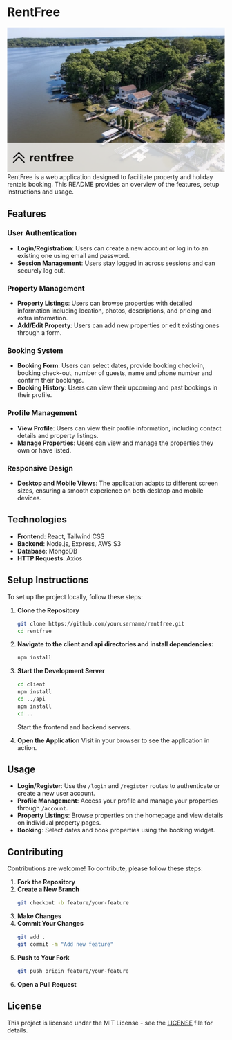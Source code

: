 # RentFree
![Description](cover.png)
RentFree is a web application designed to facilitate property and holiday rentals booking. This README provides an overview of the features, setup instructions and usage.

## Features

### User Authentication
- **Login/Registration**: Users can create a new account or log in to an existing one using email and password.
- **Session Management**: Users stay logged in across sessions and can securely log out.

### Property Management
- **Property Listings**: Users can browse properties with detailed information including location, photos, descriptions, and pricing and extra information.
- **Add/Edit Property**: Users can add new properties or edit existing ones through a form.

### Booking System
- **Booking Form**: Users can select dates, provide booking check-in, booking check-out, number of guests, name and phone number and confirm their bookings.
- **Booking History**: Users can view their upcoming and past bookings in their profile.

### Profile Management
- **View Profile**: Users can view their profile information, including contact details and property listings.
- **Manage Properties**: Users can view and manage the properties they own or have listed.

### Responsive Design
- **Desktop and Mobile Views**: The application adapts to different screen sizes, ensuring a smooth experience on both desktop and mobile devices.

## Technologies
- **Frontend**: React, Tailwind CSS
- **Backend**: Node.js, Express, AWS S3
- **Database**: MongoDB
- **HTTP Requests**: Axios

## Setup Instructions

To set up the project locally, follow these steps:

1. **Clone the Repository**
    ```bash
    git clone https://github.com/yourusername/rentfree.git
    cd rentfree
    ```

2. **Navigate to the client and api directories and install dependencies:**
    ```bash
    npm install
    ```

3. **Start the Development Server**
    ```bash
    cd client
    npm install
    cd ../api
    npm install
    cd ..
    ```

    Start the frontend and backend servers.

4. **Open the Application**
    Visit in your browser to see the application in action.

## Usage

- **Login/Register**: Use the `/login` and `/register` routes to authenticate or create a new user account.
- **Profile Management**: Access your profile and manage your properties through `/account`.
- **Property Listings**: Browse properties on the homepage and view details on individual property pages.
- **Booking**: Select dates and book properties using the booking widget.

## Contributing

Contributions are welcome! To contribute, please follow these steps:

1. **Fork the Repository**
2. **Create a New Branch**
    ```bash
    git checkout -b feature/your-feature
    ```
3. **Make Changes**
4. **Commit Your Changes**
    ```bash
    git add .
    git commit -m "Add new feature"
    ```
5. **Push to Your Fork**
    ```bash
    git push origin feature/your-feature
    ```
6. **Open a Pull Request**

## License

This project is licensed under the MIT License - see the [LICENSE](LICENSE) file for details.
